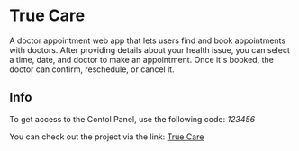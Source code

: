 # True Care

A doctor appointment web app that lets users find and book appointments with doctors. After providing details about your health issue, you can select a time, date, and doctor to make an appointment. Once it's booked, the doctor can confirm, reschedule, or cancel it.

## Info

To get access to the Contol Panel, use the following code: _123456_

You can check out the project via the link: [True Care](https://true-care.vercel.app/)

